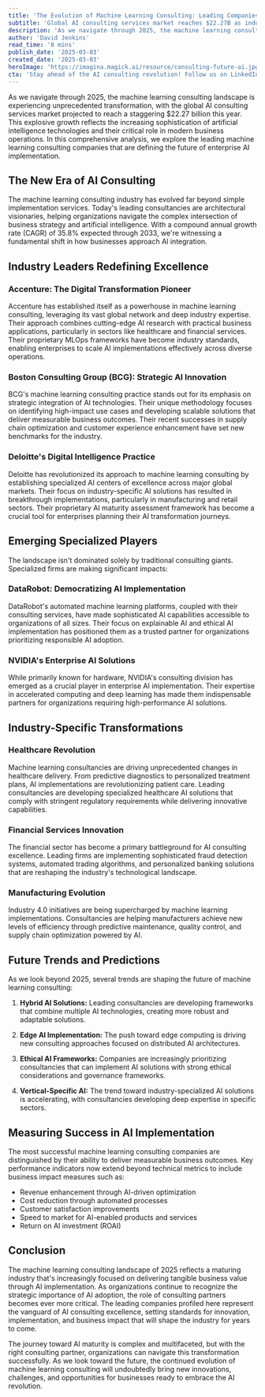 ```yaml
---
title: 'The Evolution of Machine Learning Consulting: Leading Companies Shaping the AI Landscape in 2025'
subtitle: 'Global AI consulting services market reaches $22.27B as industry leaders drive innovation'
description: 'As we navigate through 2025, the machine learning consulting landscape is experiencing unprecedented transformation, with the global AI consulting services market projected to reach a staggering $22.27 billion. This comprehensive analysis explores the leading machine learning consulting companies defining the future of enterprise AI implementation.'
author: 'David Jenkins'
read_time: '8 mins'
publish_date: '2025-03-03'
created_date: '2025-03-03'
heroImage: 'https://imagina.magick.ai/resource/consulting-future-ai.jpg'
cta: 'Stay ahead of the AI consulting revolution! Follow us on LinkedIn for exclusive insights, industry analysis, and expert perspectives on the future of enterprise AI implementation.'
---
```


As we navigate through 2025, the machine learning consulting landscape is experiencing unprecedented transformation, with the global AI consulting services market projected to reach a staggering $22.27 billion this year. This explosive growth reflects the increasing sophistication of artificial intelligence technologies and their critical role in modern business operations. In this comprehensive analysis, we explore the leading machine learning consulting companies that are defining the future of enterprise AI implementation.

## The New Era of AI Consulting

The machine learning consulting industry has evolved far beyond simple implementation services. Today's leading consultancies are architectural visionaries, helping organizations navigate the complex intersection of business strategy and artificial intelligence. With a compound annual growth rate (CAGR) of 35.8% expected through 2033, we're witnessing a fundamental shift in how businesses approach AI integration.

## Industry Leaders Redefining Excellence

### Accenture: The Digital Transformation Pioneer

Accenture has established itself as a powerhouse in machine learning consulting, leveraging its vast global network and deep industry expertise. Their approach combines cutting-edge AI research with practical business applications, particularly in sectors like healthcare and financial services. Their proprietary MLOps frameworks have become industry standards, enabling enterprises to scale AI implementations effectively across diverse operations.

### Boston Consulting Group (BCG): Strategic AI Innovation

BCG's machine learning consulting practice stands out for its emphasis on strategic integration of AI technologies. Their unique methodology focuses on identifying high-impact use cases and developing scalable solutions that deliver measurable business outcomes. Their recent successes in supply chain optimization and customer experience enhancement have set new benchmarks for the industry.

### Deloitte's Digital Intelligence Practice

Deloitte has revolutionized its approach to machine learning consulting by establishing specialized AI centers of excellence across major global markets. Their focus on industry-specific AI solutions has resulted in breakthrough implementations, particularly in manufacturing and retail sectors. Their proprietary AI maturity assessment framework has become a crucial tool for enterprises planning their AI transformation journeys.

## Emerging Specialized Players

The landscape isn't dominated solely by traditional consulting giants. Specialized firms are making significant impacts:

### DataRobot: Democratizing AI Implementation

DataRobot's automated machine learning platforms, coupled with their consulting services, have made sophisticated AI capabilities accessible to organizations of all sizes. Their focus on explainable AI and ethical AI implementation has positioned them as a trusted partner for organizations prioritizing responsible AI adoption.

### NVIDIA's Enterprise AI Solutions

While primarily known for hardware, NVIDIA's consulting division has emerged as a crucial player in enterprise AI implementation. Their expertise in accelerated computing and deep learning has made them indispensable partners for organizations requiring high-performance AI solutions.

## Industry-Specific Transformations

### Healthcare Revolution

Machine learning consultancies are driving unprecedented changes in healthcare delivery. From predictive diagnostics to personalized treatment plans, AI implementations are revolutionizing patient care. Leading consultancies are developing specialized healthcare AI solutions that comply with stringent regulatory requirements while delivering innovative capabilities.

### Financial Services Innovation

The financial sector has become a primary battleground for AI consulting excellence. Leading firms are implementing sophisticated fraud detection systems, automated trading algorithms, and personalized banking solutions that are reshaping the industry's technological landscape.

### Manufacturing Evolution

Industry 4.0 initiatives are being supercharged by machine learning implementations. Consultancies are helping manufacturers achieve new levels of efficiency through predictive maintenance, quality control, and supply chain optimization powered by AI.

## Future Trends and Predictions

As we look beyond 2025, several trends are shaping the future of machine learning consulting:

1. **Hybrid AI Solutions:** Leading consultancies are developing frameworks that combine multiple AI technologies, creating more robust and adaptable solutions.

2. **Edge AI Implementation:** The push toward edge computing is driving new consulting approaches focused on distributed AI architectures.

3. **Ethical AI Frameworks:** Companies are increasingly prioritizing consultancies that can implement AI solutions with strong ethical considerations and governance frameworks.

4. **Vertical-Specific AI:** The trend toward industry-specialized AI solutions is accelerating, with consultancies developing deep expertise in specific sectors.

## Measuring Success in AI Implementation

The most successful machine learning consulting companies are distinguished by their ability to deliver measurable business outcomes. Key performance indicators now extend beyond technical metrics to include business impact measures such as:

- Revenue enhancement through AI-driven optimization
- Cost reduction through automated processes
- Customer satisfaction improvements
- Speed to market for AI-enabled products and services
- Return on AI investment (ROAI)

## Conclusion

The machine learning consulting landscape of 2025 reflects a maturing industry that's increasingly focused on delivering tangible business value through AI implementation. As organizations continue to recognize the strategic importance of AI adoption, the role of consulting partners becomes ever more critical. The leading companies profiled here represent the vanguard of AI consulting excellence, setting standards for innovation, implementation, and business impact that will shape the industry for years to come.

The journey toward AI maturity is complex and multifaceted, but with the right consulting partner, organizations can navigate this transformation successfully. As we look toward the future, the continued evolution of machine learning consulting will undoubtedly bring new innovations, challenges, and opportunities for businesses ready to embrace the AI revolution.